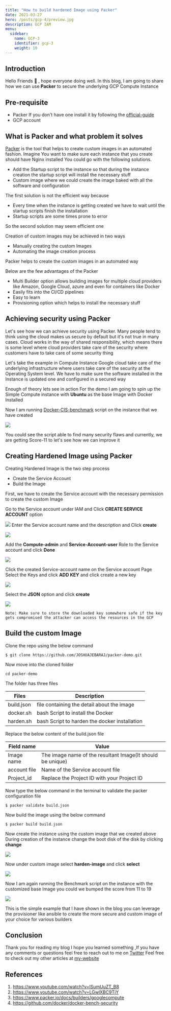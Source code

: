 ```yaml
---
title: "How to build hardened Image using Packer"
date: 2021-03-27
hero: /posts/gcp-4/preview.jpg
description: GCP IAM 
menu:
  sidebar:
    name: GCP-3
    identifier: gcp-3
    weight: 10
---
```


## Introduction
Hello Friends 👋 , hope everyone doing well. In this blog, I am going to share how we can use **Packer** to secure the underlying GCP Compute Instance 

## Pre-requisite

- Packer If you don't have one install it by following the [official-guide](https://www.packer.io/downloads)
- GCP account

## What is Packer and what problem it solves

[Packer](https://www.packer.io/) is the tool that helps to create custom images in an automated fashion. Imagine You want to make sure each instance that you create should have Nginx installed You could go with the following solutions.


- Add the Startup script to the instance so that during the instance creation the startup script will install the necessary stuff
- Custom image where we could create the image baked with all the software and configuration

The first solution is not the efficient way because 
- Every time when the instance is getting created we have to wait until the startup scripts finish the installation 
- Startup scripts are some times prone to error
  
So the second solution may seem efficient one 

Creation of custom images may be  achieved in two ways
- Manually creating the custom Images
- Automating the image creation process

Packer helps to create the custom images in an automated way

Below are the few advantages of the Packer


- Multi Builder option allows building images for multiple cloud providers like Amazon, Google Cloud, azure and even for containers like Docker
- Easily fits into the CI/CD pipelines
- Easy to learn
- Provisioning option which helps to install the necessary stuff


## Achieving security using Packer

Let's see how we can achieve security using Packer. Many people tend to think using the cloud makes us secure by default but it's not true in many cases. Cloud works in the way of shared responsibility, which means there is some level where cloud providers take care of the security where customers have to take care of some security thing

Let's take the example in Compute Instance Google cloud take care of the underlying infrastructure where users take care of the security at the Operating System level. We have to make sure the software installed in the Instance is updated one and configured in a secured way 

Enough of theory lets see in action For the demo I am going to spin up the Simple Compute instance with **Ubuntu** as the base Image with Docker Installed

Now I am running [Docker-CIS-benchmark](https://github.com/docker/docker-bench-security.git) script on the instance that we have created

![](File8.png)

You could see the script able to find many security flaws and currently, we are getting Score-11 to let's see how we can improve it

## Creating Hardened Image using Packer

Creating Hardened Image is the two step process 
- Create the Service Account
- Build the Image

First, we have to create the Service account with the necessary permission to create the custom Image


Go to the Service account under IAM and Click **CREATE SERVICE ACCOUNT** option 

![](File1.png)
Enter the Service account name and the description  and Click **create**

![](File2.png)

Add the  **Compute-admin** and **Service-Account-user** Role to the Service account and click **Done**

![](File3.png)

Click the created Service-account name on the Service account Page Select the Keys and click **ADD KEY** and click create a new key 

![](File4.png)

Select the **JSON** option and click **create** 

![](File5.png)


```
Note: Make sure to store the downloaded key somewhere safe if the key gets compromised the attacker can access the resources in the GCP
```

## Build the custom Image

Clone the repo using the below command

```
$ git clone https://github.com/JOSHUAJEBARAJ/packer-demo.git
```

Now move into the cloned folder 

```
cd packer-demo
```

The folder has three files

|   **Files**	|  **Description** 	|
|---	|---	|
|   build.json	| file containing the detail about the image 	|
|  docker.sh 	| bash  Script to install the Docker  	|
|   harden.sh    | bash Script to harden the docker installation

Replace the below content of the build.json file 

| Field name   | Value                                                  |
|--------------|--------------------------------------------------------|
| Image name   | The image name of the  resultant Image(It should be unique) |
| account file | Name of the Service account file                       |
| Project_id   | Replace the Project ID with your Project ID            |

Now type the below command in the  terminal to validate the packer configuration file

```
$ packer validate build.json
```

Now build the image using the below command
```
$ packer build build.json
```


Now create the instance using the custom image that we created above During creation of the instance change the boot disk of the disk by clicking **change**


![](change.png)

Now under custom image  select **harden-image** and click **select**


![](File6.png)

Now I am again running the Benchmark script on the instance with the customized base Image you could we bumped the score from 11 to 19

![](File7.png)

This is the simple example that I have shown in the blog you can leverage the provisioner like ansible to create the more secure and custom image of your choice for various builders

## Conclusion

Thank you for reading my blog I hope you learned something ,If you have any comments or questions feel free to reach out to me on [Twitter](https://twitter.com/joshva_jebaraj) Feel free to check out my other articles at [my-website](https://www.joshuajebaraj.com/posts/)


## References

1. https://www.youtube.com/watch?v=lSumUuZT_B8
2. https://www.youtube.com/watch?v=LGwlXBC9TjY
3. https://www.packer.io/docs/builders/googlecompute
4. https://github.com/docker/docker-bench-security